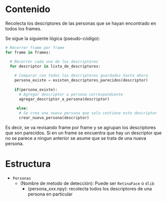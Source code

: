 # Contenido

Recolecta los descriptores de las personas que se hayan encontrado en todos los frames. 

Se sigue la siguiente lógica (pseudo-código):
```python
# Recorrer frame por frame
for frame in frames:

  # Recorrer cada uno de los descriptores
  for descriptor in lista_de_descriptores:
  
    # Comparar con todos los descriptores guardados hasta ahora
    persona_existe = existen_descriptores_parecidos(descriptor)
    
    if(persona_existe):
      # Agregar descriptor a persona correspondiente
      agregar_descriptor_a_persona(descriptor)
      
     else:
      # Se crea una nueva persona que solo contiene este descriptor
      crear_nueva_persona(descriptor)
```

Es decir, se va revisando frame por frame y se agrupan los descriptores que son parecidos. 
Si en un frame se encuentra que hay un descriptor que no se parece a ningun anterior se asume
que se trata de una nueva persona.


# Estructura

- `Personas`
  - (Nombre de metodo de detección): Puede ser `RetinaFace` o `dlib`
    - (persona_xxx.npy): recolecta todos los descriptores de una persona en particular
